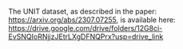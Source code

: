 The UNIT dataset, as described in the paper: https://arxiv.org/abs/2307.07255, is available here: https://drive.google.com/drive/folders/12G8ci-EvSNQIoRNjjzJEtrLXgDFNQPrx?usp=drive_link
